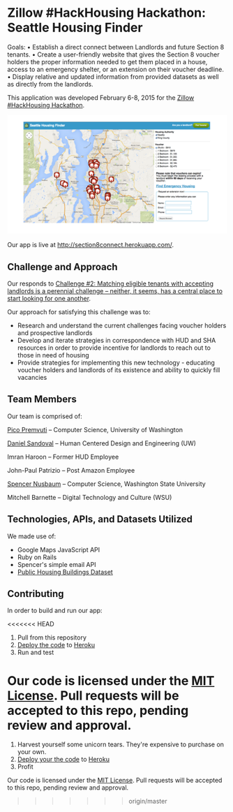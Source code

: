 # Zillow #HackHousing Hackathon: Seattle Housing Finder

Goals:
•	Establish a direct connect between Landlords and future Section 8 tenants.
•	Create a user-friendly website that gives the Section 8 voucher holders the proper information needed to get them placed in a house, access to an emergency shelter, or an extension on their voucher deadline.
•	Display relative and updated information from provided datasets as well as directly from the landlords.

This application was developed February 6-8, 2015 for the [Zillow #HackHousing Hackathon](http://www.eventbrite.com/e/hack-housing-empowering-smarter-decisions-a-weekend-hackathon-registration-15310832111).

![Isn't our app beautiful?!](Picture1.png)

Our app is live at http://section8connect.herokuapp.com/.

## Challenge and Approach

Our responds to [Challenge #2: Matching eligible tenants with accepting landlords is a perennial challenge – neither, it seems, has a central place to start looking for one another](http://zillow.mediaroom.com/download/Housing+Hackathon+-+Background.pdf%20).

Our approach for satisfying this challenge was to:

- Research and understand the current challenges facing voucher holders and prospective landlords
- Develop and iterate strategies in correspondence with HUD and SHA resources in order to provide incentive for landlords to reach out to those in need of housing
- Provide strategies for implementing this new technology - educating voucher holders and landlords of its existence and ability to quickly fill vacancies

## Team Members

Our team is comprised of:

[Pico Premvuti](http://students.washington.edu/natatp) – Computer Science, University of Washington 

[Daniel Sandoval](http://www.desandoval.net) – Human Centered Design and Engineering (UW) 

Imran Haroon – Former HUD Employee 

John-Paul Patrizio – Post Amazon Employee 

[Spencer Nusbaum](http://www.spencernusbaum.me) – Computer Science, Washington State University

Mitchell Barnette – Digital Technology and Culture (WSU)


## Technologies, APIs, and Datasets Utilized

We made use of:
- Google Maps JavaScript API
- Ruby on Rails
- Spencer's simple email API
- [Public Housing Buildings Dataset](http://zillowhack.hud.opendata.arcgis.com/datasets/2a462f6b548e4ab8bfd9b2523a3db4e2_0?geometry=-123.419%2C47.467%2C-121.245%2C47.745&filterByExtent=true&uiTab=table)

## Contributing

In order to build and run our app:

<<<<<<< HEAD
1. Pull from this repository
2. [Deploy the code](https://github.com/d3sandoval/hack-housing-section8connect) to [Heroku](http://heroku.com)
3. Run and test

Our code is licensed under the [MIT License](LICENSE.md). Pull requests will be accepted to this repo, pending review and approval.
=======
1. Harvest yourself some unicorn tears. They're expensive to purchase on your own.
2. [Deploy your the code](https://github.com/masylum/Brainfuck-on-Rails) to [Heroku](http://heroku.com)
3. Profit

Our code is licensed under the [MIT License](LICENSE.md). Pull requests will be accepted to this repo, pending review and approval.
>>>>>>> origin/master
